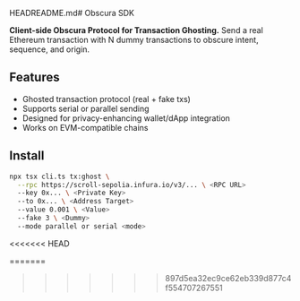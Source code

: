 HEADREADME.md# Obscura SDK

**Client-side Obscura Protocol for Transaction Ghosting.**
Send a real Ethereum transaction with N dummy transactions to obscure intent, sequence, and origin.

## Features

- Ghosted transaction protocol (real + fake txs)
- Supports serial or parallel sending
- Designed for privacy-enhancing wallet/dApp integration
- Works on EVM-compatible chains

## Install

```bash
npx tsx cli.ts tx:ghost \
  --rpc https://scroll-sepolia.infura.io/v3/... \ <RPC URL>
  --key 0x... \ <Private Key>
  --to 0x... \ <Address Target>
  --value 0.001 \ <Value>
  --fake 3 \ <Dummy>
  --mode parallel or serial <mode>
```
<<<<<<< HEAD


=======
>>>>>>> 897d5ea32ec9ce62eb339d877c4f554707267551
